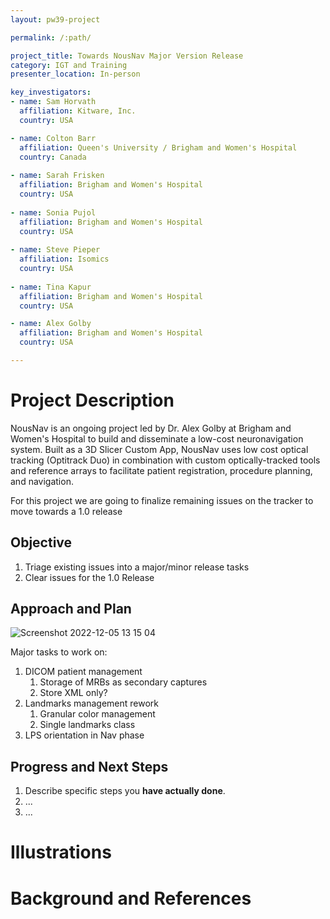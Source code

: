 ```yaml
---
layout: pw39-project

permalink: /:path/

project_title: Towards NousNav Major Version Release
category: IGT and Training
presenter_location: In-person

key_investigators:
- name: Sam Horvath
  affiliation: Kitware, Inc.
  country: USA

- name: Colton Barr
  affiliation: Queen's University / Brigham and Women's Hospital
  country: Canada
  
- name: Sarah Frisken
  affiliation: Brigham and Women's Hospital
  country: USA
  
- name: Sonia Pujol
  affiliation: Brigham and Women's Hospital
  country: USA
  
- name: Steve Pieper
  affiliation: Isomics
  country: USA
  
- name: Tina Kapur
  affiliation: Brigham and Women's Hospital
  country: USA

- name: Alex Golby
  affiliation: Brigham and Women's Hospital
  country: USA

---
```


# Project Description

<!-- Add a short paragraph describing the project. -->
NousNav is an ongoing project led by Dr. Alex Golby at Brigham and Women's Hospital to build and disseminate a low-cost neuronavigation system. Built as a 3D Slicer Custom App, NousNav uses low cost optical tracking (Optitrack Duo) in combination with custom optically-tracked tools and reference arrays to facilitate patient registration, procedure planning, and navigation.

For this project we are going to finalize remaining issues on the tracker to move towards a 1.0 release

## Objective

<!-- Describe here WHAT you would like to achieve (what you will have as end result). -->

1. Triage existing issues into a major/minor release tasks
1. Clear issues for the 1.0 Release

## Approach and Plan

<!-- Describe here HOW you would like to achieve the objectives stated above. -->
![Screenshot 2022-12-05 13 15 04](https://github.com/NA-MIC/ProjectWeek/assets/25040869/8f9fa3be-d527-4fc0-aedc-345852b385eb)

Major tasks to work on:

1. DICOM patient management
    1. Storage of MRBs as secondary captures
    1. Store XML only?
1. Landmarks management rework
    1. Granular color management
    1. Single landmarks class
1. LPS orientation in Nav phase

## Progress and Next Steps

<!-- Update this section as you make progress, describing of what you have ACTUALLY DONE.
     If there are specific steps that you could not complete then you can describe them here, too. -->

1. Describe specific steps you **have actually done**.
1. ...
1. ...

# Illustrations

<!-- Add pictures and links to videos that demonstrate what has been accomplished.
![Description of picture](Example2.jpg)
![Some more images](Example2.jpg)
-->

# Background and References

<!-- If you developed any software, include link to the source code repository.
     If possible, also add links to sample data, and to any relevant publications. -->
